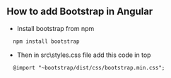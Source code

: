 ## How to add Bootstrap in Angular

- Install bootstrap from npm

```bash
  npm install bootstrap
```
- Then in src\styles.css file add this code in top
```
  @import "~bootstrap/dist/css/bootstrap.min.css";
```
    
    